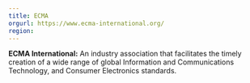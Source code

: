 ```yaml
---
title: ECMA
orgurl: https://www.ecma-international.org/
region:
---
```

**ECMA International:** An industry association that facilitates the timely creation of a wide range of global Information and Communications Technology, and Consumer Electronics standards. 